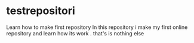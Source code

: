 # testrepositori
Learn how to make first repository 
In this repository i make my first online repository and learn 
how its work . that's is nothing else
